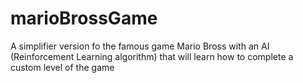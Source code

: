 # marioBrossGame
A simplifier version fo the famous game Mario Bross with an AI (Reinforcement Learning algorithm) that will learn how to complete a custom level of the game
